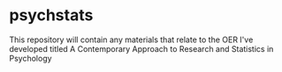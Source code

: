 # psychstats
This repository will contain any materials that relate to the OER I've developed titled A Contemporary Approach to Research and Statistics in Psychology
